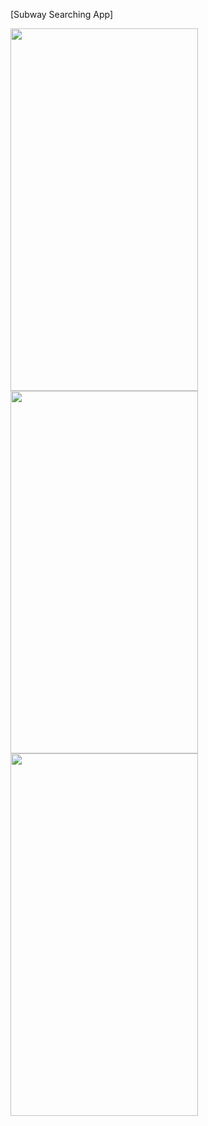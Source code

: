[Subway Searching App]






<img src="https://user-images.githubusercontent.com/90822634/137347015-26f08a39-b638-4030-9652-8fe1fb979e42.png" width="300" height="580">




<img src="https://user-images.githubusercontent.com/90822634/137347091-0b03516a-da08-479c-b914-a8b17c1899fb.png" width="300" height="580">





<img src="https://user-images.githubusercontent.com/90822634/137347114-6f6ecf18-5bb5-4867-a29c-6db4e34e048e.png" width="300" height="580">

